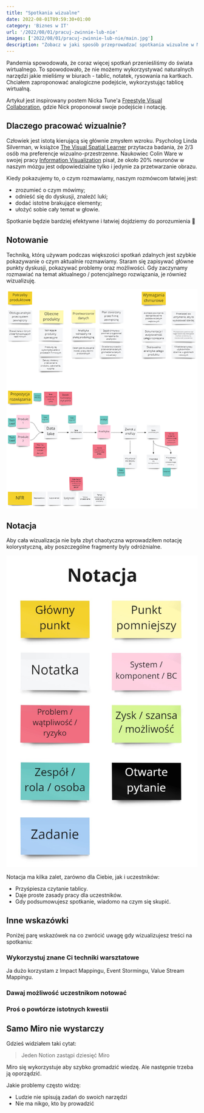 ```yaml
---
title: "Spotkania wizualne"
date: 2022-08-01T09:59:30+01:00
category: 'Biznes w IT'
url: '/2022/08/01/pracuj-zwinnie-lub-nie'
images: ['2022/08/01/pracuj-zwinnie-lub-nie/main.jpg']
description: "Zobacz w jaki sposób przeprowadzać spotkania wizualne w Miro."
---
```


Pandemia spowodowała, że coraz więcej spotkań przenieśliśmy do świata wirtualnego. To spowodowało, że nie możemy wykorzystywać naturalnych narzędzi jakie mieliśmy w biurach - tablic, notatek, rysowania na kartkach. Chciałem zaproponować analogiczne podejście, wykorzystując tablicę wirtualną.

Artykuł jest inspirowany postem Nicka Tune'a [Freestyle Visual Collaboration](https://medium.com/nick-tune-tech-strategy-blog/freestyle-visual-collaboration-5a1e88e041cd), gdzie Nick proponował swoje podejście i notację. 

## Dlaczego pracować wizualnie?

Człowiek jest istotą kierującą się głównie zmysłem wzroku. Psycholog Linda Silverman, w książce [The Visual Spatial Learner](https://www.goodreads.com/book/show/673356.Upside_Down_Brilliance) przytacza badania, że 2/3 osób ma preferencje wizualno-przestrzenne. Naukowiec Colin Ware w swojej pracy [Information Visualization](http://www.ifs.tuwien.ac.at/~silvia/wien/vu-infovis/articles/book_information-visualization-perception-for-design_Ware_Chapter1.pdf) pisał, że około 20% neuronów w naszym mózgu jest odpowiedzialne tylko i jedynie za przetwarzanie obrazu.

Kiedy pokazujemy to, o czym rozmawiamy, naszym rozmówcom łatwiej jest:

- zrozumieć o czym mówimy;
- odnieść się do dyskusji, znaleźć luki;
- dodać istotne brakujące elementy;
- ułożyć sobie cały temat w głowie.

Spotkanie będzie bardziej efektywne i łatwiej dojdziemy do porozumienia 🤝

## Notowanie

Techniką, którą używam podczas większości spotkań zdalnych jest szybkie pokazywanie o czym aktualnie rozmawiamy. Staram się zapisywać główne punkty dyskusji, pokazywać problemy oraz możliwości. Gdy zaczynamy rozmawiać na temat aktualnego / potencjalnego rozwiązania, je również wizualizuję.

![](example.png)

## Notacja

Aby cała wizualizacja nie była zbyt chaotyczna wprowadziłem notację kolorystyczną, aby poszczególne fragmenty byly odróżnialne.

![](notacja.jpg)

Notacja ma kilka zalet, zarówno dla Ciebie, jak i uczestników:

- Przyśpiesza czytanie tablicy.
- Daje proste zasady pracy dla uczestników.
- Gdy podsumowujesz spotkanie, wiadomo na czym się skupić.

## Inne wskazówki

Poniżej parę wskazówek na co zwrócić uwagę gdy wizualizujesz treści na spotkaniu:

### Wykorzystuj znane Ci techniki warsztatowe

Ja dużo korzystam z Impact Mappingu, Event Stormingu, Value Stream Mappingu.

### Dawaj możliwość uczestnikom notować

### Proś o powtórze istotnych kwestii

## Samo Miro nie wystarczy

Gdzieś widziałem taki cytat:
> Jeden Notion zastąpi dziesięć Miro
 
Miro się wykorzystuje aby szybko gromadzić wiedzę. Ale następnie trzeba ją oporządzić. 

Jakie problemy często widzę:
- Ludzie nie spisują zadań do swoich narzędzi
- Nie ma nikgo, kto by prowadzić 